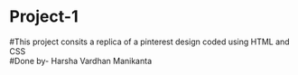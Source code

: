 # Project-1<br>
#This project consits a replica of a pinterest design coded using HTML and CSS <br>
#Done by- Harsha Vardhan Manikanta
